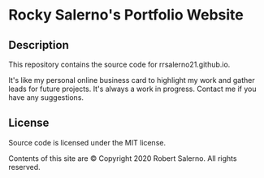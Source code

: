 # Rocky Salerno's Portfolio Website

## Description

This repository contains the source code for rrsalerno21.github.io.

It's like my personal online business card to highlight my work and gather leads for future projects. It's always a work in progress. Contact me if you have any suggestions.

## License

Source code is licensed under the MIT license.

Contents of this site are © Copyright 2020 Robert Salerno. All rights reserved.
